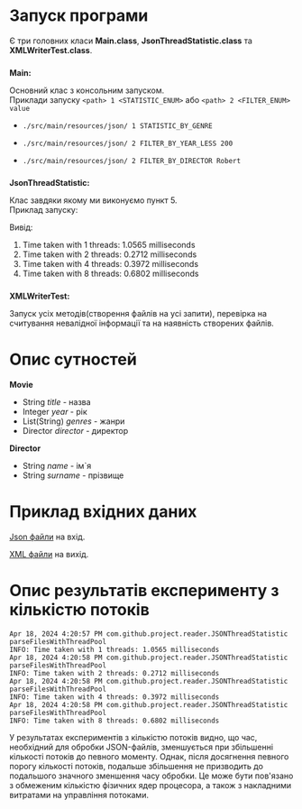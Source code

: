 # Запуск програми
Є три головних класи **Main.class**, **JsonThreadStatistic.class** та **XMLWriterTest.class**.
###
**Main:**

Основний клас з консольним запуском. <br>
Приклади запуску `<path> 1 <STATISTIC_ENUM>` або `<path> 2 <FILTER_ENUM> value`
*     ./src/main/resources/json/ 1 STATISTIC_BY_GENRE
*     ./src/main/resources/json/ 2 FILTER_BY_YEAR_LESS 200
*     ./src/main/resources/json/ 2 FILTER_BY_DIRECTOR Robert
###
**JsonThreadStatistic:**

Клас завдяки якому ми виконуємо пункт 5. <br>
Приклад запуску:

Вивід:
1. Time taken with 1 threads: 1.0565 milliseconds
2. Time taken with 2 threads: 0.2712 milliseconds
3. Time taken with 4 threads: 0.3972 milliseconds
4. Time taken with 8 threads: 0.6802 milliseconds
###
**XMLWriterTest:**

Запуск усіх методів(створення файлів на усі запити), перевірка на считування невалідної інформації та на наявність створених файлів.

# Опис сутностей
**Movie**
* String *title* - назва
* Integer *year* - рік
* List(String) *genres* - жанри
* Director *director* - директор

**Director**
* String *name* - ім`я
* String *surname* - прізвище

# Приклад вхідних даних
[Json файли](src/main/resources/json) на вхід.

[XML файли](src/main/resources/xml) на вихід.

# Опис результатів експерименту з кількістю потоків
```
Apr 18, 2024 4:20:57 PM com.github.project.reader.JSONThreadStatistic parseFilesWithThreadPool
INFO: Time taken with 1 threads: 1.0565 milliseconds
Apr 18, 2024 4:20:58 PM com.github.project.reader.JSONThreadStatistic parseFilesWithThreadPool
INFO: Time taken with 2 threads: 0.2712 milliseconds
Apr 18, 2024 4:20:58 PM com.github.project.reader.JSONThreadStatistic parseFilesWithThreadPool
INFO: Time taken with 4 threads: 0.3972 milliseconds
Apr 18, 2024 4:20:58 PM com.github.project.reader.JSONThreadStatistic parseFilesWithThreadPool
INFO: Time taken with 8 threads: 0.6802 milliseconds
```
У результатах експериментів з кількістю потоків видно, що час, необхідний для обробки JSON-файлів, зменшується при збільшенні кількості потоків до певного моменту. 
Однак, після досягнення певного порогу кількості потоків, подальше збільшення не призводить до подальшого значного зменшення часу обробки. 
Це може бути пов'язано з обмеженим кількістю фізичних ядер процесора, а також з накладними витратами на управління потоками.
